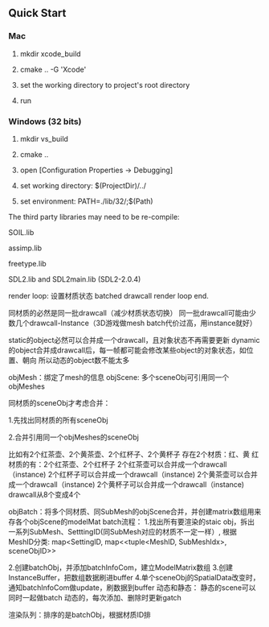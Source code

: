 ## Quick Start

### Mac

1. mkdir xcode_build

2. cmake .. -G 'Xcode'

3. set the working directory to project's root directory

4. run


### Windows (32 bits)

1. mkdir vs_build

2. cmake ..

3. open [Configuration Properties -> Debugging]

3. set working directory: $(ProjectDir)/../

4. set environment: PATH=./lib/32/;$(Path)

The third party libraries may need to be re-compile:

SOIL.lib

assimp.lib

freetype.lib

SDL2.lib and SDL2main.lib (SDL2-2.0.4)



render loop:
    设置材质状态
    batched drawcall
render loop end.

同材质的必然是同一批drawcall（减少材质状态切换）
同一批drawcall可能由少数几个drawcall-Instance（3D游戏做mesh batch代价过高，用instance就好）

static的object必然可以合并成一个drawcall，且对象状态不再需要更新
dynamic的object合并成drawcall后，每一帧都可能会修改某些object的对象状态，如位置、朝向
所以动态的object数不能太多

objMesh：绑定了mesh的信息
objScene: 多个sceneObj可引用同一个objMeshes

同材质的sceneObj才考虑合并：

1.先找出同材质的所有sceneObj

2.合并引用同一个objMeshes的sceneObj

比如有2个红茶壶、2个黄茶壶、2个红杯子、2个黄杯子
存在2个材质：红、黄
红材质的有：2个红茶壶、2个红杯子
2个红茶壶可以合并成一个drawcall（instance)
2个红杯子可以合并成一个drawcall（instance)
2个黄茶壶可以合并成一个drawcall（instance)
2个黄杯子可以合并成一个drawcall（instance)
drawcall从8个变成4个

objBatch：将多个同材质、同SubMesh的objScene合并，并创建matrix数组用来存各个objScene的modelMat
batch流程：
1.找出所有要渲染的staic obj，拆出一系列SubMesh、SetttingID(同SubMesh对应的材质不一定一样）, 根据MeshID分类:
    map<SettingID, map<<tuple<MeshID, SubMeshIdx>, sceneObjID>>

2.创建batchObj，并添加batchInfoCom，建立ModelMatrix数组
3.创建InstanceBuffer，把数组数据刷进buffer
4.单个sceneObj的SpatialData改变时，通知batchInfoCom做update，刷数据到buffer
动态和静态：
静态的scene可以同时一起做batch
动态的，每次添加、删除时更新gatch

渲染队列：排序的是batchObj，根据材质ID排

